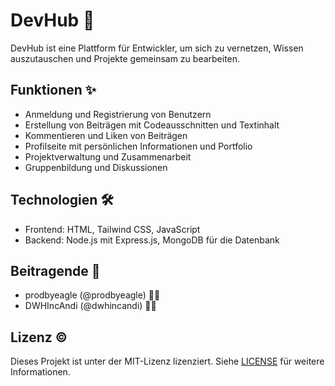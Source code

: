 # DevHub 🚀

DevHub ist eine Plattform für Entwickler, um sich zu vernetzen, Wissen auszutauschen und Projekte gemeinsam zu bearbeiten.

## Funktionen ✨

- Anmeldung und Registrierung von Benutzern
- Erstellung von Beiträgen mit Codeausschnitten und Textinhalt
- Kommentieren und Liken von Beiträgen
- Profilseite mit persönlichen Informationen und Portfolio
- Projektverwaltung und Zusammenarbeit
- Gruppenbildung und Diskussionen

## Technologien 🛠️

- Frontend: HTML, Tailwind CSS, JavaScript
- Backend: Node.js mit Express.js, MongoDB für die Datenbank

## Beitragende 👥

- prodbyeagle (@prodbyeagle) 👨‍💻
- DWHIncAndi (@dwhincandi) 👩‍💻

## Lizenz ©️

Dieses Projekt ist unter der MIT-Lizenz lizenziert. Siehe [LICENSE](LICENSE) für weitere Informationen.
